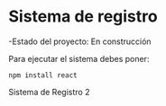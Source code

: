 <h1>Sistema de registro </h1>

-Estado del proyecto: En construcción

Para ejecutar el sistema debes poner:

```npm install react```

Sistema de Registro 2
